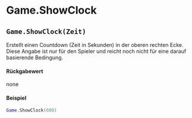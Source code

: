 # Game.ShowClock

## `Game.ShowClock(Zeit)`

Erstellt einen Countdown (Zeit in Sekunden) in der oberen rechten Ecke. Diese Angabe ist nur für den Spieler und reicht noch nicht für eine darauf basierende Bedingung.

#### Rückgabewert

none

#### Beispiel

```lua
Game.ShowClock(600)
```
